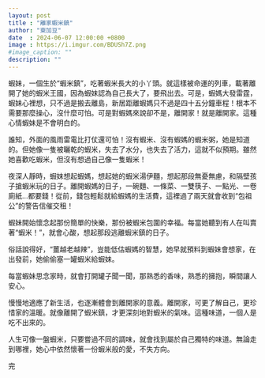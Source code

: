 ```yaml
---
layout: post
title : "離家蝦米鎮"
author: "東加豆"
date  : 2024-06-07 12:00:00 +0800
image : https://i.imgur.com/BDUSh7Z.png
#image_caption: ""
description: ""
---
```


蝦妹，一個生於“蝦米鎮”，吃著蝦米長大的小丫頭。就這樣被命運的列車，載著離開了她的蝦米王國，因為蝦妹認為自己長大了，要飛出去。<!--more-->可是，蝦媽大發雷霆，蝦妹心裡想，只不過是搬去離島，新居距離蝦媽只不過是四十五分鐘車程！根本不需要那麼操心，沒什麼可怕。可是對蝦媽來說卻不是，離開家！就是離開家。這種心情蝦妹是不會明白的。

誰知，外面的風雨雷電比打仗還可怕！沒有蝦米、沒有蝦媽的蝦米粥，她是知道的。但她像一隻被曬乾的蝦米，失去了水分，也失去了活力，這就不似預期。雖然她喜歡吃蝦米，但沒有想過自己像一隻蝦米！

夜深人靜時，蝦妹想起蝦媽，想起她的蝦米湯伊麵，想起那段無憂無慮，和隔壁孩子搶蝦米玩的日子。離開蝦媽的日子，一碗麵、一條菜、一雙筷子、一點光、一卷廁紙...都要錢！從前，錢包輕鬆就給蝦媽的生活費，這裡過了兩天就會收到“包祖公”的警告信催交租！

蝦妹開始懷念起那份簡單的快樂，那份被蝦米包圍的幸福。每當她聽到有人在叫賣著“蝦米！”，就會心酸，想起那段逃離蝦米鎮的日子。

俗話說得好，“薑越老越辣”，豈能低估蝦媽的智慧，她早就預料到蝦妹會想家，在出發前，她偷偷塞一罐蝦米給蝦妹。

每當蝦妹思念家時，就會打開罐子聞一聞，那熟悉的香味，熟悉的擁抱，瞬間讓人安心。

慢慢地適應了新生活，也逐漸體會到離開家的意義。離開家，可更了解自己，更珍惜家的溫暖。就像離開了蝦米鎮，才更深刻地對蝦米的氣味。這種味道，一個人是吃不出來的。

人生可像一盤蝦米，只要嘗過不同的調味，就會找到屬於自己獨特的味道。無論走到哪裡，她心中依然懷著一份蝦米般的愛，不失方向。

完

<!--END-->